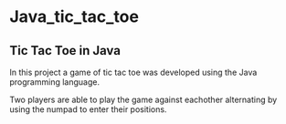 # Java_tic_tac_toe
## Tic Tac Toe in Java

In this project a game of tic tac toe was developed using the Java programming language.

Two players are able to play the game against eachother alternating by using the numpad to
enter their positions.
